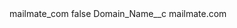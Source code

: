<?xml version="1.0" encoding="UTF-8"?>
<CustomMetadata xmlns="http://soap.sforce.com/2006/04/metadata" xmlns:xsi="http://www.w3.org/2001/XMLSchema-instance" xmlns:xsd="http://www.w3.org/2001/XMLSchema">
    <label>mailmate_com</label>
    <protected>false</protected>
    <values>
        <field>Domain_Name__c</field>
        <value xsi:type="xsd:string">mailmate.com</value>
    </values>
</CustomMetadata>
